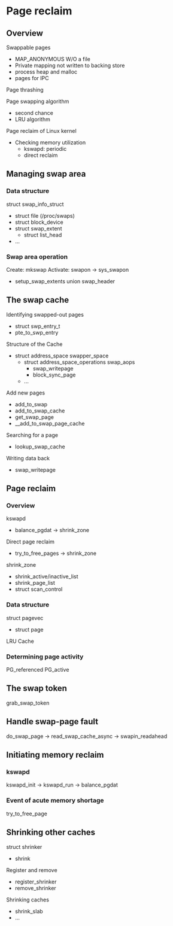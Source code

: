 # Page reclaim

## Overview

Swappable pages
- MAP_ANONYMOUS W/O a file
- Private mapping not written to backing store
- process heap and malloc
- pages for IPC

Page thrashing

Page swapping algorithm
- second chance
- LRU algorithm

Page reclaim of Linux kernel
- Checking memory utilization
  - kswapd: periodic
  - direct reclaim

## Managing swap area

### Data structure

struct swap_info_struct
- struct file (/proc/swaps)
- struct block_device
- struct swap_extent
  - struct list_head
- ...

### Swap area operation

Create: mkswap
Activate: swapon -> sys_swapon
- setup_swap_extents
union swap_header

## The swap cache

Identifying swapped-out pages
- struct swp_entry_t
- pte_to_swp_entry

Structure of the Cache
- struct address_space swapper_space
  - struct address_space_operations swap_aops
    - swap_writepage
    - block_sync_page
  - ...

Add new pages
- add_to_swap
- add_to_swap_cache
- get_swap_page
- __add_to_swap_page_cache

Searching for a page
- lookup_swap_cache

Writing data back
- swap_writepage

## Page reclaim

### Overview

kswapd
- balance_pgdat -> shrink_zone

Direct page reclaim
- try_to_free_pages -> shrink_zone

shrink_zone
- shrink_active/inactive_list
- shrink_page_list
- struct scan_control

### Data structure

struct pagevec
- struct page

LRU Cache

### Determining page activity

PG_referenced
PG_active

## The swap token

grab_swap_token

## Handle swap-page fault

do_swap_page -> read_swap_cache_async -> swapin_readahead

## Initiating memory reclaim

### kswapd

kswapd_init -> kswapd_run -> balance_pgdat

### Event of acute memory shortage

try_to_free_page

## Shrinking other caches

struct shrinker
- shrink

Register and remove
- register_shrinker
- remove_shrinker

Shrinking caches
- shrink_slab
- ...